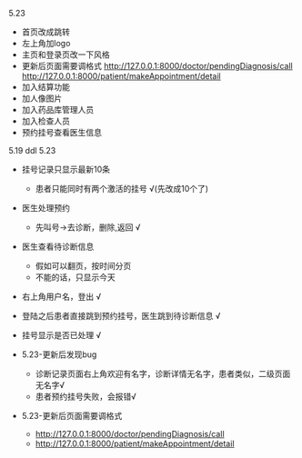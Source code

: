 5.23 
* 首页改成跳转
* 左上角加logo
* 主页和登录页改一下风格
* 更新后页面需要调格式
  http://127.0.0.1:8000/doctor/pendingDiagnosis/call
  http://127.0.0.1:8000/patient/makeAppointment/detail
* 加入结算功能
* 加人像图片
* 加入药品库管理人员
* 加入检查人员
* 预约挂号查看医生信息









5.19 ddl 5.23
* 挂号记录只显示最新10条
  * 患者只能同时有两个激活的挂号     &radic;(先改成10个了)
* 医生处理预约
  * 先叫号->去诊断，删除,返回 &radic;

* 医生查看待诊断信息
  * 假如可以翻页，按时间分页
  * 不能的话，只显示今天

* 右上角用户名，登出 &radic;
* 登陆之后患者直接跳到预约挂号，医生跳到待诊断信息 &radic;
* 挂号显示是否已处理 &radic;

* 5.23-更新后发现bug
    * 诊断记录页面右上角欢迎有名字，诊断详情无名字，患者类似，二级页面无名字&radic;
    * 患者预约挂号失败，会报错&radic;
* 5.23-更新后页面需要调格式
  * http://127.0.0.1:8000/doctor/pendingDiagnosis/call
  * http://127.0.0.1:8000/patient/makeAppointment/detail
